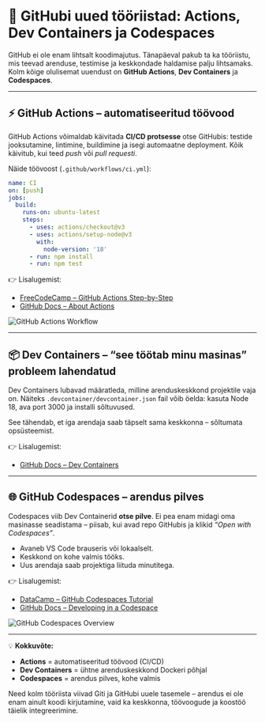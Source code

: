 # 🚀 GitHubi uued tööriistad: Actions, Dev Containers ja Codespaces

GitHub ei ole enam lihtsalt koodimajutus. Tänapäeval pakub ta ka tööriistu, mis teevad arenduse, testimise ja keskkondade haldamise palju lihtsamaks. Kolm kõige olulisemat uuendust on **GitHub Actions**, **Dev Containers** ja **Codespaces**.

---

## ⚡ GitHub Actions – automatiseeritud töövood

GitHub Actions võimaldab käivitada **CI/CD protsesse** otse GitHubis: testide jooksutamine, lintimine, buildimine ja isegi automaatne deployment. Kõik käivitub, kui teed *push* või *pull requesti*.

Näide töövoost (`.github/workflows/ci.yml`):

```yaml
name: CI
on: [push]
jobs:
  build:
    runs-on: ubuntu-latest
    steps:
      - uses: actions/checkout@v3
      - uses: actions/setup-node@v3
        with:
          node-version: '18'
      - run: npm install
      - run: npm test
```

👉 Lisalugemist:

* [FreeCodeCamp – GitHub Actions Step-by-Step](https://www.freecodecamp.org/news/learn-to-use-github-actions-step-by-step-guide/)
* [GitHub Docs – About Actions](https://docs.github.com/en/actions)

![GitHub Actions Workflow](https://miro.medium.com/v2/resize\:fit:720/format\:webp/0*sQyU_6RKSft1_DR0)

---

## 📦 Dev Containers – “see töötab minu masinas” probleem lahendatud

Dev Containers lubavad määratleda, milline arenduskeskkond projektile vaja on.
Näiteks `.devcontainer/devcontainer.json` fail võib öelda: kasuta Node 18, ava port 3000 ja installi sõltuvused.

See tähendab, et iga arendaja saab täpselt sama keskkonna – sõltumata opsüsteemist.

👉 Lisalugemist:

* [GitHub Docs – Dev Containers](https://code.visualstudio.com/docs/devcontainers/containers)

---

## 🌐 GitHub Codespaces – arendus pilves

Codespaces viib Dev Containerid **otse pilve**. Ei pea enam midagi oma masinasse seadistama – piisab, kui avad repo GitHubis ja klikid *“Open with Codespaces”*.

* Avaneb VS Code brauseris või lokaalselt.
* Keskkond on kohe valmis tööks.
* Uus arendaja saab projektiga liituda minutitega.

👉 Lisalugemist:

* [DataCamp – GitHub Codespaces Tutorial](https://www.datacamp.com/tutorial/github-codespaces)
* [GitHub Docs – Developing in a Codespace](https://docs.github.com/en/codespaces/developing-in-a-codespace/developing-in-a-codespace)

![GitHub Codespaces Overview](https://docs.github.com/assets/cb-355846/mw-1440/images/help/codespaces/codespace-overview-annotated.webp)

---

💡 **Kokkuvõte:**

* **Actions** = automatiseeritud töövood (CI/CD)
* **Dev Containers** = ühtne arenduskeskkond Dockeri põhjal
* **Codespaces** = arendus pilves, kohe valmis

Need kolm tööriista viivad Giti ja GitHubi uuele tasemele – arendus ei ole enam ainult koodi kirjutamine, vaid ka keskkonna, töövoogude ja koostöö täielik integreerimine.
